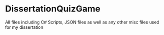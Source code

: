 # DissertationQuizGame
All files including C# Scripts, JSON files as well as any other misc files used for my dissertation
